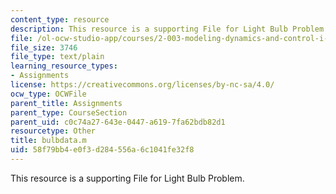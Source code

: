 ```yaml
---
content_type: resource
description: This resource is a supporting File for Light Bulb Problem.
file: /ol-ocw-studio-app/courses/2-003-modeling-dynamics-and-control-i-spring-2005/58f79bb4e0f3d284556a6c1041fe32f8_bulbdata.m
file_size: 3746
file_type: text/plain
learning_resource_types:
- Assignments
license: https://creativecommons.org/licenses/by-nc-sa/4.0/
ocw_type: OCWFile
parent_title: Assignments
parent_type: CourseSection
parent_uid: c0c74a27-643e-0447-a619-7fa62bdb82d1
resourcetype: Other
title: bulbdata.m
uid: 58f79bb4-e0f3-d284-556a-6c1041fe32f8
---
```

This resource is a supporting File for Light Bulb Problem.